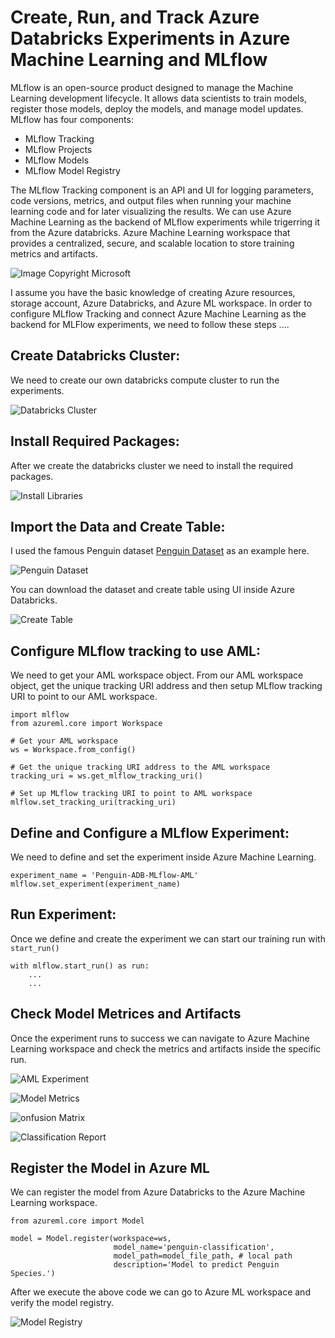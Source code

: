 # Create, Run, and Track Azure Databricks Experiments in Azure Machine Learning and MLflow
MLflow is an open-source product designed to manage the Machine Learning development lifecycle. It allows data scientists to train models, register those models, deploy the models, and manage model updates. MLflow has four components:

-	MLflow Tracking
-	MLflow Projects
-	MLflow Models
-	MLflow Model Registry

The MLflow Tracking component is an API and UI for logging parameters, code versions, metrics, and output files when running your machine learning code and for later visualizing the results.
We can use Azure Machine Learning as the backend of MLflow experiments while trigerring it from the Azure databricks. Azure Machine Learning workspace that provides a centralized, secure, and scalable location to store training metrics and artifacts.

![Image Copyright Microsoft](Images/mlflow-diagram.png?raw=true)

I assume you have the basic knowledge of creating Azure resources, storage account, Azure Databricks, and Azure ML workspace. In order to configure MLflow Tracking and connect Azure Machine Learning as the backend for MLFlow experiments, we need to follow these steps ....

## Create Databricks Cluster:

We need to create our own databricks compute cluster to run the experiments.

![Databricks Cluster](Images/DB_Cluster.JPG?raw=true)

 ## Install Required Packages: 
 
After we create the databricks cluster we need to install the required packages.

![Install Libraries](Images/DB_Cluster_Libraries.JPG?raw=true)

## Import the Data and Create Table:

I used the famous Penguin dataset [Penguin Dataset](https://www.kaggle.com/code/parulpandey/penguin-dataset-the-new-iris/data) as an example here. 

![Penguin Dataset](Images/Penguin.JPG?raw=true)

You can download the dataset and create table using UI inside Azure Databricks.

![Create Table](Images/create_table.JPG?raw=true)


## Configure MLflow tracking to use AML: 

We need to get your AML workspace object. From our AML workspace object, get the unique tracking URI address and then setup MLflow tracking URI to point to our AML workspace.

```
import mlflow
from azureml.core import Workspace

# Get your AML workspace
ws = Workspace.from_config()

# Get the unique tracking URI address to the AML workspace
tracking_uri = ws.get_mlflow_tracking_uri()

# Set up MLflow tracking URI to point to AML workspace
mlflow.set_tracking_uri(tracking_uri)
```

## Define and Configure a MLflow Experiment:

We need to define and set the experiment inside Azure Machine Learning.

```
experiment_name = 'Penguin-ADB-MLflow-AML'
mlflow.set_experiment(experiment_name)
```

## Run Experiment:

Once we define and create the experiment we can start our training run with ` start_run()`

```
with mlflow.start_run() as run:
    ...
    ...
```

## Check Model Metrices and Artifacts

Once the experiment runs to success we can navigate to Azure Machine Learning workspace and check the metrics and artifacts inside the specific run.

![AML Experiment](Images/aml_experiment.JPG?raw=true)

![Model Metrics](Images/model_metric.JPG?raw=true)

![onfusion Matrix](Images/conf_mat.JPG?raw=true)

![Classification Report](Images/class_report.JPG?raw=true)

## Register the Model in Azure ML

We can register the model from Azure Databricks to the Azure Machine Learning workspace.

```
from azureml.core import Model

model = Model.register(workspace=ws, 
                       model_name='penguin-classification',
                       model_path=model_file_path, # local path
                       description='Model to predict Penguin Species.')
```

After we execute the above code we can go to Azure ML workspace and verify the model registry.

![Model Registry](Images/model_registry.JPG?raw=true)
